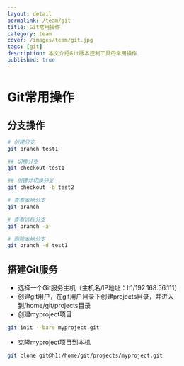 ```yaml
---
layout: detail
permalink: /team/git
title: Git常用操作
category: team
cover: /images/team/git.jpg
tags: [git]
description: 本文介绍Git版本控制工具的常用操作
published: true
---
```


# Git常用操作

## 分支操作

```sh
# 创建分支
git branch test1

## 切换分支
git checkout test1

## 创建并切换分支
git checkout -b test2

# 查看本地分支
git branch

# 查看远程分支
git branch -a

# 删除本地分支
git branch -d test1
```

## 搭建Git服务

* 选择一个Git服务主机（主机名/IP地址：h1/192.168.56.111）
* 创建git用户，在git用户目录下创建projects目录，并进入到/home/git/projects目录
* 创建myproject项目

```sh
git init --bare myproject.git
```

* 克隆myproject项目到本机

```sh
git clone git@h1:/home/git/projects/myproject.git
```
